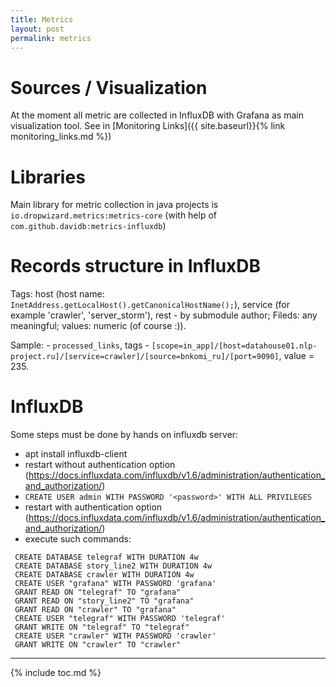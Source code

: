 ```yaml
---
title: Metrics
layout: post
permalink: metrics
---
```


# Sources / Visualization
At the moment all metric are collected in InfluxDB with Grafana as main visualization tool. See in [Monitoring Links]({{ site.baseurl}}{% link monitoring_links.md  %})

# Libraries
Main library for metric collection in java projects is `io.dropwizard.metrics:metrics-core` (with help of `com.github.davidb:metrics-influxdb`)

# Records structure in InfluxDB

Tags: host (host name: `InetAddress.getLocalHost().getCanonicalHostName();`), service (for example 'crawler', 'server_storm'), rest - by submodule author;
Fileds: any meaningful;
values: numeric (of course :)).

Sample: - `processed_links`, tags - `[scope=in_app]/[host=datahouse01.nlp-project.ru]/[service=crawler]/[source=bnkomi_ru]/[port=9090]`, value = 235.

# InfluxDB

Some steps must be done by hands on influxdb server:
- apt install influxdb-client
- restart without authentication option (https://docs.influxdata.com/influxdb/v1.6/administration/authentication_and_authorization/)
- `CREATE USER admin WITH PASSWORD '<password>' WITH ALL PRIVILEGES`
- restart with authentication option (https://docs.influxdata.com/influxdb/v1.6/administration/authentication_and_authorization/)
- execute such commands:
```
 CREATE DATABASE telegraf WITH DURATION 4w
 CREATE DATABASE story_line2 WITH DURATION 4w
 CREATE DATABASE crawler WITH DURATION 4w
 CREATE USER "grafana" WITH PASSWORD 'grafana'
 GRANT READ ON "telegraf" TO "grafana"
 GRANT READ ON "story_line2" TO "grafana"
 GRANT READ ON "crawler" TO "grafana"
 CREATE USER "telegraf" WITH PASSWORD 'telegraf'
 GRANT WRITE ON "telegraf" TO "telegraf"
 CREATE USER "crawler" WITH PASSWORD 'crawler'
 GRANT WRITE ON "crawler" TO "crawler"
```

---
{% include toc.md %}
